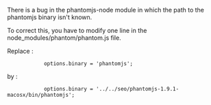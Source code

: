 There is a bug in the phantomjs-node module in which the path to the phantomjs binary isn't known.

To correct this, you have to modify one line in the node_modules/phantom/phantom.js file.

Replace :

				options.binary = 'phantomjs';

by :

				options.binary = '../../seo/phantomjs-1.9.1-macosx/bin/phantomjs';
